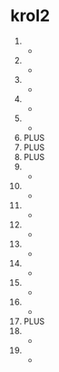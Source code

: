 # krol2
1. -
2. -
3. -
4. -
5. +
6. PLUS
7. PLUS
8. PLUS
9. -
10. -
11. -
12. -
13. -
14. -
15. -
16. -
17. PLUS
18. -
19. -
